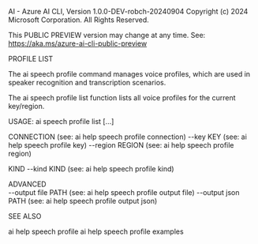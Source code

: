 AI - Azure AI CLI, Version 1.0.0-DEV-robch-20240904
Copyright (c) 2024 Microsoft Corporation. All Rights Reserved.

This PUBLIC PREVIEW version may change at any time.
See: https://aka.ms/azure-ai-cli-public-preview

PROFILE LIST

  The ai speech profile command manages voice profiles, which are used in speaker recognition and transcription scenarios.

  The ai speech profile list function lists all voice profiles for the current key/region.

USAGE: ai speech profile list [...]

CONNECTION                      (see: ai help speech profile connection)
  --key KEY                     (see: ai help speech profile key)
  --region REGION               (see: ai help speech profile region)

KIND
  --kind KIND                   (see: ai help speech profile kind)

ADVANCED                        
  --output file PATH            (see: ai help speech profile output file)
  --output json PATH            (see: ai help speech profile output json)

SEE ALSO

  ai help speech profile 
  ai help speech profile examples

